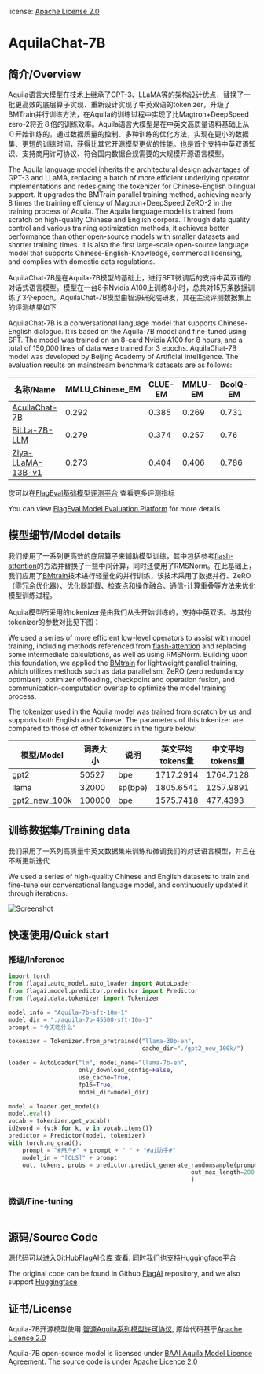 license: [Apache License 2.0](https://model.baai.ac.cn/use-agreement)


# AquilaChat-7B

## 简介/Overview
Aquila语言大模型在技术上继承了GPT-3、LLaMA等的架构设计优点，替换了一批更高效的底层算子实现、重新设计实现了中英双语的tokenizer，升级了BMTrain并行训练方法，在Aquila的训练过程中实现了比Magtron+DeepSpeed zero-2将近８倍的训练效率。Aquila语言大模型是在中英文高质量语料基础上从０开始训练的，通过数据质量的控制、多种训练的优化方法，实现在更小的数据集、更短的训练时间，获得比其它开源模型更优的性能。也是首个支持中英双语知识、支持商用许可协议、符合国内数据合规需要的大规模开源语言模型。

The Aquila language model inherits the architectural design advantages of GPT-3 and LLaMA, replacing a batch of more efficient underlying operator implementations and redesigning the tokenizer for Chinese-English bilingual support. It upgrades the BMTrain parallel training method, achieving nearly 8 times the training efficiency of Magtron+DeepSpeed ZeRO-2 in the training process of Aquila. The Aquila language model is trained from scratch on high-quality Chinese and English corpora. Through data quality control and various training optimization methods, it achieves better performance than other open-source models with smaller datasets and shorter training times. It is also the first large-scale open-source language model that supports Chinese-English-Knowledge, commercial licensing, and complies with domestic data regulations.
  
AquilaChat-7B是在Aquila-7B模型的基础上，进行SFT微调后的支持中英双语的对话式语言模型。模型在一台8卡Nvidia A100上训练8小时，总共对15万条数据训练了3个epoch。AquilaChat-7B模型由智源研究院研发，其在主流评测数据集上的评测结果如下

AquilaChat-7B is a conversational language model that supports Chinese-English dialogue. It is based on the Aquila-7B model and fine-tuned using SFT. The model was trained on an 8-card Nvidia A100 for 8 hours, and a total of 150,000 lines of data were trained for 3 epochs. AquilaChat-7B model was developed by Beijing Academy of Artificial Intelligence. The evaluation results on mainstream benchmark datasets are as follows:

| 名称/Name | MMLU_Chinese_EM | CLUE-EM |MMLU-EM| BoolQ-EM| TruthfulQA-EM |IMDB-EM| RAFT-EM|
|  -----  | ----  | -----  | ----  | -----  | ----  | -----  | -----  |
| [AcuilaChat-7B](https://model.baai.ac.cn/model-detail/xxxxx) | 0.292 | 0.385|0.269 | 0.731|0.347 |0.939| 0.443|
| [BiLLa-7B-LLM](https://model.baai.ac.cn/model-detail/xxxxx) | 0.279 | 0.374|0.257 | 0.76|0.205 |0.864| 0.514|
| [Ziya-LLaMA-13B-v1](https://model.baai.ac.cn/model-detail/xxxxx) | 0.273 | 0.404|0.406 | 0.786|0.284 |0.762| 0.191|

您可以在[FlagEval基础模型评测平台](https://flageval.baai.ac.cn/#/home) 查看更多评测指标

You can view [FlagEval Model Evaluation Platform](https://flageval.baai.ac.cn/#/home) for more details



## 模型细节/Model details

我们使用了一系列更高效的底层算子来辅助模型训练，其中包括参考[flash-attention](https://github.com/HazyResearch/flash-attention)的方法并替换了一些中间计算，同时还使用了RMSNorm。在此基础上，我们应用了[BMtrain](https://github.com/OpenBMB/BMTrain)技术进行轻量化的并行训练，该技术采用了数据并行、ZeRO（零冗余优化器）、优化器卸载、检查点和操作融合、通信-计算重叠等方法来优化模型训练过程。

Aquila模型所采用的tokenizer是由我们从头开始训练的，支持中英双语。与其他tokenizer的参数对比见下图：

We used a series of more efficient low-level operators to assist with model training, including methods referenced from [flash-attention](https://github.com/HazyResearch/flash-attention) and replacing some intermediate calculations, as well as using RMSNorm. Building upon this foundation, we applied the [BMtrain](https://github.com/OpenBMB/BMTrain) for lightweight parallel training, which utilizes methods such as data parallelism, ZeRO (zero redundancy optimizer), optimizer offloading, checkpoint and operation fusion, and communication-computation overlap to optimize the model training process.

The tokenizer used in the Aquila model was trained from scratch by us and supports both English and Chinese. The parameters of this tokenizer are compared to those of other tokenizers in the figure below:

| 模型/Model | 词表大小 | 说明 |英文平均tokens量| 中文平均tokens量|代码平均tokens量  |
|  -----  | ----  | -----  | ----  | -----  | ----  | 
| gpt2 | 50527 | bpe|1717.2914 | 1764.7128|2323.8167 |
| llama | 32000 | sp(bpe)|1805.6541| 1257.9891|1970.3644 |
| gpt2_new_100k | 100000 | bpe|1575.7418 | 477.4393|1679.7736 |


## 训练数据集/Training data 

我们采用了一系列高质量中英文数据集来训练和微调我们的对话语言模型，并且在不断更新迭代

We used a series of high-quality Chinese and English datasets to train and fine-tune our conversational language model, and continuously updated it through iterations.

![Screenshot](img/data.jpg)


## 快速使用/Quick start

### 推理/Inference

```python
import torch
from flagai.auto_model.auto_loader import AutoLoader
from flagai.model.predictor.predictor import Predictor
from flagai.data.tokenizer import Tokenizer

model_info = "Aquila-7b-sft-10m-1"
model_dir = "./aquila-7b-45500-sft-10m-1"
prompt = "今天吃什么"

tokenizer = Tokenizer.from_pretrained("llama-30b-en", 
                                      cache_dir="./gpt2_new_100k/")

loader = AutoLoader("lm", model_name="llama-7b-en", 
                    only_download_config=False, 
                    use_cache=True, 
                    fp16=True,
                    model_dir=model_dir)

model = loader.get_model()
model.eval()
vocab = tokenizer.get_vocab()
id2word = {v:k for k, v in vocab.items()}
predictor = Predictor(model, tokenizer)
with torch.no_grad():
    prompt = "#用户#" + prompt + " " + "#ai助手#"
    model_in = "[CLS]" + prompt
    out, tokens, probs = predictor.predict_generate_randomsample(prompt, 
                                                    out_max_length=200, 
                                                    )
```

### 微调/Fine-tuning

```python

```



 ## 源码/Source Code

源代码可以进入GitHub[FlagAI仓库](https://github.com/THUDM/GLM) 查看. 同时我们也支持[Huggingface平台](hflink)

The original code can be found in Github [FlagAI](https://github.com/THUDM/GLM) repository, and we also support [Huggingface](hflink)



## 证书/License

Aquila-7B开源模型使用 [智源Aquila系列模型许可协议](linkhere), 原始代码基于[Apache Licence 2.0](link)


Aquila-7B open-source model is licensed under [ BAAI Aquila Model Licence Agreement](linkhere). The source code is under [Apache Licence 2.0](link)